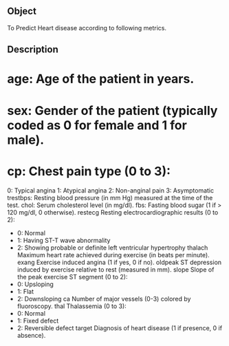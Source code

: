 ## Object
To Predict Heart disease according to following metrics.

## Description
# age: 	Age of the patient in years.
# sex: 	Gender of the patient (typically coded as 0 for female and 1 for male).
# cp: 	Chest pain type (0 to 3):
  0: Typical angina
  1: Atypical angina
  2: Non-anginal pain
  3: Asymptomatic
trestbps:	Resting blood pressure (in mm Hg) measured at the time of the test.
chol:	Serum cholesterol level (in mg/dl).
fbs: 	Fasting blood sugar (1 if > 120 mg/dl, 0 otherwise).
restecg	Resting electrocardiographic results (0 to 2):
- 0: Normal
- 1: Having ST-T wave abnormality
- 2: Showing probable or definite left ventricular hypertrophy
thalach	Maximum heart rate achieved during exercise (in beats per minute).
exang	Exercise induced angina (1 if yes, 0 if no).
oldpeak	ST depression induced by exercise relative to rest (measured in mm).
slope	Slope of the peak exercise ST segment (0 to 2):
- 0: Upsloping
- 1: Flat
- 2: Downsloping
ca	Number of major vessels (0-3) colored by fluoroscopy.
thal	Thalassemia (0 to 3):
- 0: Normal
- 1: Fixed defect
- 2: Reversible defect
target	Diagnosis of heart disease (1 if presence, 0 if absence).
